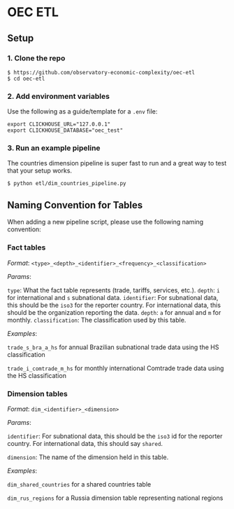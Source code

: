 # OEC ETL

## Setup

### 1. Clone the repo

```commandline
$ https://github.com/observatory-economic-complexity/oec-etl
$ cd oec-etl
```

### 2. Add environment variables

Use the following as a guide/template for a `.env` file:

```
export CLICKHOUSE_URL="127.0.0.1"
export CLICKHOUSE_DATABASE="oec_test"
```

### 3. Run an example pipeline

The countries dimension pipeline is super fast to run and a great way to test that your setup works.

```commandline
$ python etl/dim_countries_pipeline.py
```

## Naming Convention for Tables

When adding a new pipeline script, please use the following naming convention:

### Fact tables

*Format*: `<type>_<depth>_<identifier>_<frequency>_<classification>`

*Params*:

`type`: What the fact table represents (trade, tariffs, services, etc.).
`depth`: `i` for international and `s` subnational data.
`identifier`: For subnational data, this should be the `iso3` for the reporter country. For international data, this should be the organization reporting the data.
`depth`: `a` for annual and `m` for monthly.
`classification`: The classification used by this table.

*Examples*:

`trade_s_bra_a_hs` for annual Brazilian subnational trade data using the HS classification

`trade_i_comtrade_m_hs` for monthly international Comtrade trade data using the HS classification

### Dimension tables

*Format*: `dim_<identifier>_<dimension>`

*Params*:

`identifier`: For subnational data, this should be the `iso3` id for the reporter country. For international data, this should say `shared`.

`dimension`: The name of the dimension held in this table.

*Examples*:

`dim_shared_countries` for a shared countries table

`dim_rus_regions` for a Russia dimension table representing national regions
